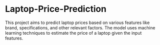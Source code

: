 # Laptop-Price-Prediction
This project aims to predict laptop prices based on various features like brand, specifications, and other relevant factors. The model uses machine learning techniques to estimate the price of a laptop given the input features.
